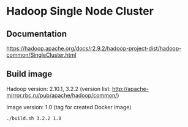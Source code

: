 # Hadoop Single Node Cluster

## Documentation
https://hadoop.apache.org/docs/r2.9.2/hadoop-project-dist/hadoop-common/SingleCluster.html

## Build image
Hadoop version: 2.10.1, 3.2.2 (version list: http://apache-mirror.rbc.ru/pub/apache/hadoop/common/)

Image version: 1.0 (tag for created Docker image)

`./build.sh 3.2.2 1.0`

